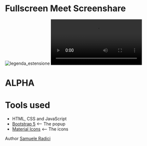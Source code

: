 Fullscreen Meet Screenshare
=======
![legenda_estensione](https://i.imgur.com/FcDL8li.png)
![showoff](https://i.imgur.com/cAPFId9.mp4)

ALPHA
=======

# Tools used #
* HTML, CSS and JavaScript
* [Bootstrap 5](https://getbootstrap.com/docs/5.0/getting-started/introduction/) <-- The popup
* [Material Icons](https://fonts.google.com/icons) <-- The icons



Author [Samuele Radici](https://www.instagram.com/kio.jar/?hl=it)
